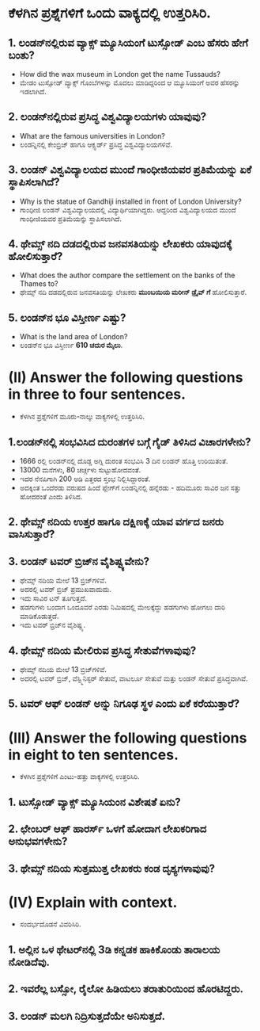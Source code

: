 # ಕೆಳಗಿನ ಪ್ರಶ್ನೆಗಳಿಗೆ ಒಂದು ವಾಕ್ಯದಲ್ಲಿ ಉತ್ತರಿಸಿರಿ. 

## 1. ಲಂಡನ್‍ನಲ್ಲಿರುವ ವ್ಯಾಕ್ಸ್ ಮ್ಯೂಸಿಯಂಗೆ ಟುಸ್ಸೋಡ್ ಎಂಬ ಹೆಸರು ಹೇಗೆ ಬಂತು?
* How did the wax museum in London get the name Tussauds?
* ಮೇಡಂ ಟುಸ್ಸೋಡ್ ವ್ಯಾಕ್ಸ್ ಗೊಂಬೆಗಳನ್ನು ಮೊದಲು ಮಾಡಿದ್ದರಿಂದ ಆ ಮ್ಯೂಸಿಯಂಗೆ ಅವರ ಹೆಸರನ್ನು ಇಡಲಾಗಿದೆ.

## 2. ಲಂಡನ್‍ನಲ್ಲಿರುವ ಪ್ರಸಿದ್ಧ ವಿಶ್ವವಿದ್ಯಾಲಯಗಳು ಯಾವುವು?
* What are the famous universities in London?
* ಲಂಡನ್ನಿನಲ್ಲಿ ಕೇಂಬ್ರಿಜ್ ಹಾಗೂ ಆಕ್ಸ್ಫರ್ಡ್ ಪ್ರಸಿದ್ಧ ವಿಶ್ವವಿದ್ಯಾಲಯಗಳಿವೆ. 

## 3. ಲಂಡನ್ ವಿಶ್ವವಿದ್ಯಾಲಯದ ಮುಂದೆ ಗಾಂಧೀಜಿಯವರ ಪ್ರತಿಮೆಯನ್ನು ಏಕೆ ಸ್ಥಾಪಿಸಲಾಗಿದೆ?
* Why is the statue of Gandhiji installed in front of London University?
* ಗಾಂಧೀಜಿ ಲಂಡನ್ ವಿಶ್ವವಿದ್ಯಾಲಯದಲ್ಲಿ ವಿದ್ಯಾರ್ಥಿಯಾಗಿದ್ದರು. ಆದ್ದರಿಂದ ವಿಶ್ವವಿದ್ಯಾಲಯದ ಮುಂದೆ ಗಾಂಧೀಜಿಯವರ ಪ್ರತಿಮೆಯನ್ನು ಸ್ಥಾಪಿಸಲಾಗಿದೆ.

## 4. ಥೇಮ್ಸ್ ನದಿ ದಡದಲ್ಲಿರುವ ಜನವಸತಿಯನ್ನು ಲೇಖಕರು ಯಾವುದಕ್ಕೆ ಹೋಲಿಸುತ್ತಾರೆ?
* What does the author compare the settlement on the banks of the Thames to? 
* ಥೇಮ್ಸ್ ನದಿ ದಡದಲ್ಲಿರುವ ಜನವಸತಿಯನ್ನು ಲೇಖಕರು **ಮುಂಬಯಿಯ ಮರೀನ್ ಡ್ರೈವ್ ಗೆ** ಹೋಲಿಸುತ್ತಾರೆ.

## 5. ಲಂಡನ್‍ನ ಭೂ ವಿಸ್ತೀರ್ಣ ಎಷ್ಟು?
* What is the land area of London?
* ಲಂಡನ್‍ನ ಭೂ ವಿಸ್ತೀರ್ಣ **610 ಚದುರ ಮೈಲು**.

# (II) Answer the following questions in three to four sentences.
* ಕೆಳಗಿನ ಪ್ರಶ್ನೆಗಳಿಗೆ ಮೂರು-ನಾಲ್ಕು ವಾಕ್ಯಗಳಲ್ಲಿ ಉತ್ತರಿಸಿರಿ.

## 1.ಲಂಡನ್‍ನಲ್ಲಿ ಸಂಭವಿಸಿದ ದುರಂತಗಳ ಬಗ್ಗೆ ಗೈಡ್ ತಿಳಿಸಿದ ವಿಚಾರಗಳೇನು?
* 1666 ರಲ್ಲಿ ಲಂಡನ್‌ನಲ್ಲಿ ದೊಡ್ಡ ಅಗ್ನಿ ದುರಂತ ಸಂಭವಿಸಿ 3 ದಿನ ಲಂಡನ್ ಹೊತ್ತಿ ಉರಿಯಿತಂತೆ. 
* 13000 ಮನೆಗಳು, 80 ಚರ್ಚ್ಗಳು ಸುಟ್ಟುಹೋದವಂತೆ. 
* ಇದರ ನೆನಪಿಗಾಗಿ 200 ಅಡಿ ಎತ್ತರದ ಸ್ತಂಭ ನಿಲ್ಲಿಸಿದ್ದಾರಂತೆ. 
* ಅದಕ್ಕಿಂತ ಒಂದೆರಡು ವರುಷದ ಹಿಂದೆ ಪ್ಲೇಗ್‌ಗೆ ಲಂಡನ್ನಿನಲ್ಲಿ ಹನ್ನೆರಡು - ಹದಿಮೂರು ಸಾವಿರ ಜನ ಸತ್ತು ಹೋದರಂತೆ ಎಂದು ತಿಳಿಸಿದ.

## 2. ಥೇಮ್ಸ್ ನದಿಯ ಉತ್ತರ ಹಾಗೂ ದಕ್ಷಿಣಕ್ಕೆ ಯಾವ ವರ್ಗದ ಜನರು ವಾಸಿಸುತ್ತಾರೆ?

## 3. ಲಂಡನ್ ಟವರ್ ಬ್ರಿಜ್‍ನ ವೈಶಿಷ್ಟ್ಯವೇನು?
* ಥೇಮ್ಸ್ ನದಿಯ ಮೇಲೆ 13 ಬ್ರಿಜ್‌ಗಳಿವೆ. 
* ಅದರಲ್ಲಿ ಟವರ್ ಬ್ರಿಜ್ ಪ್ರಮುಖವಾದುದು. 
* ಇದು ಸಾವಿರ ಟನ್ ತೂಗುತ್ತದೆ. 
* ಹಡಗುಗಳು ಬಂದಾಗ ಒಂದೂವರೆ ಎರಡು ನಿಮಿಷದಲ್ಲಿ ಮೇಲಕ್ಕೆದ್ದು ಹಡಗುಗಳು ಹೋಗಲು ದಾರಿ ಮಾಡಿಕೊಡುತ್ತದೆ.
* ಇದು ಟವರ್ ಬ್ರಿಜ್‍ನ ವೈಶಿಷ್ಟ್ಯ.

## 4. ಥೇಮ್ಸ್ ನದಿಯ ಮೇಲಿರುವ ಪ್ರಸಿದ್ಧ ಸೇತುವೆಗಳಾವುವು?
* ಥೇಮ್ಸ್ ನದಿಯ ಮೇಲೆ 13 ಬ್ರಿಜ್‌ಗಳಿವೆ. 
* ಅದರಲ್ಲಿ ಟವರ್ ಬ್ರಿಜ್, ವೆಸ್ಟ್ಮಿನಿಸ್ಟರ್ ಸೇತುವೆ, ವಾಟರ್ಲೂ ಸೇತುವೆ ಮತ್ತು ಲಂಡನ್ ಸೇತುವೆ ಪ್ರಸಿದ್ಧವಾಗಿವೆ. 

## 5. ಟವರ್ ಆಫ್ ಲಂಡನ್ ಅನ್ನು ನಿಗೂಢ ಸ್ಥಳ ಎಂದು ಏಕೆ ಕರೆಯುತ್ತಾರೆ?

# (III) Answer the following questions in eight to ten sentences.
* ಕೆಳಗಿನ ಪ್ರಶ್ನೆಗಳಿಗೆ ಎಂಟು-ಹತ್ತು ವಾಕ್ಯಗಳಲ್ಲಿ ಉತ್ತರಿಸಿರಿ.
## 1. ಟುಸ್ಸೋಡ್ ವ್ಯಾಕ್ಸ್ ಮ್ಯೂಸಿಯಂನ ವಿಶೇಷತೆ ಏನು?
## 2. ಛೇಂಬರ್ ಆಫ್ ಹಾರರ್ಸ್ ಒಳಗೆ ಹೋದಾಗ ಲೇಖಕರಿಗಾದ ಅನುಭವಗಳೇನು?
## 3. ಥೇಮ್ಸ್ ನದಿಯ ಸುತ್ತಮುತ್ತ ಲೇಖಕರು ಕಂಡ ದೃಶ್ಯಗಳಾವುವು?

# (IV) Explain with context.
* ಸಂದರ್ಭದೊಡನೆ ವಿವರಿಸಿರಿ.
## 1. ಅಲ್ಲಿನ ಒಳ ಥೇಟರ್‌ನಲ್ಲಿ 3ಡಿ ಕನ್ನಡಕ ಹಾಕಿಕೊಂಡು ತಾರಾಲಯ ನೋಡಿದೆವು.
## 2. ಇವರೆಲ್ಲ ಬಸ್ಸೋ, ರೈಲೋ ಹಿಡಿಯಲು ತರಾತುರಿಯಿಂದ ಹೊರಟಿದ್ದರು.
## 3. ಲಂಡನ್ ಮಲಗಿ ನಿದ್ರಿಸುತ್ತದೆಯೇ ಅನಿಸುತ್ತದೆ.
